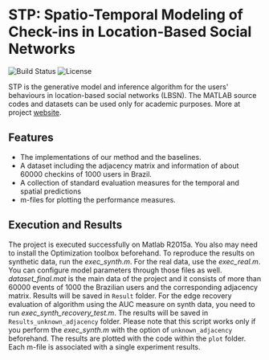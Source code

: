 # STP: Spatio-Temporal Modeling of Check-ins in Location-Based Social Networks
![Build Status](https://img.shields.io/teamcity/codebetter/bt428.svg)
![License](https://img.shields.io/badge/license-BSD-blue.svg)

STP is the generative model and inference algorithm for the users' behaviours in location-based social networks (LBSN). The MATLAB source codes and datasets can be used only for academic purposes. More at project [website](https://azarezade.github.io/STP/).

## Features
* The implementations of our method and the baselines.
* A dataset including the adjacency matrix and information of about 60000 checkins of 1000 users in Brazil.
* A collection of standard evaluation measures for the temporal and spatial predictions
* m-files for plotting the performance measures.

## Execution and Results
The project is executed successfully on Matlab R2015a. You also may need to install the Optimization toolbox beforehand.
To reproduce the results on synthetic data, run the *exec_synth.m*. For the real data, use the *exec_real.m*.
You can configure model parameters through those files as well. *dataset_final.mat* is the main data of the project and it consists of more than 60000 events of 1000 the Brazilian users and the corresponding adjacency matrix.
Results will be saved in `Result` folder.
For the edge recovery evaluation of algorithm using the AUC measure on synth data, you need to run *exec_synth_recovery_test.m*. The results will be saved in `Results_unknown_adjacency` folder.
Please note that this script works only if you perform the *exec_synth.m* with the option of `unknown_adjacency` beforehand. 
The results are plotted with the code within the `plot` folder. Each m-file is associated with a single experiment results.
